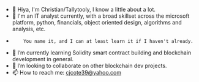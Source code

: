 - 👋 Hiya, I'm Christian/Tallytooly, I know a little about a lot.
- 👀 I'm an IT analyst currently, with a broad skillset across the microsoft platform, python, financials, object oriented design, algorithms and analysis, etc.
-         You name it, and I can at least learn it if I haven't already.
- 🌱 I’m currently learning Solidity smart contract building and blockchain development in general. 
- 💞️ I’m looking to collaborate on other blockchain dev projects.
- 📫 How to reach me: cjcote39@yahoo.com

<!---
cjc1785/cjc1785 is a ✨ special ✨ repository because its `README.md` (this file) appears on your GitHub profile.
You can click the Preview link to take a look at your changes.
--->
